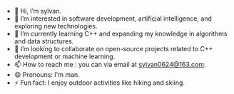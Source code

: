 - 👋 Hi, I’m sylvan.
- 👀 I’m interested in software development, artificial intelligence, and exploring new technologies.
- 🌱 I’m currently learning C++ and expanding my knowledge in algorithms and data structures.
- 💞️ I’m looking to collaborate on open-source projects related to C++ development or machine learning.
- 📫 How to reach me : you can via email at sylvan0624@163.com.
- 😄 Pronouns: I'm man.
- ⚡ Fun fact: I enjoy outdoor activities like hiking and skiing.

<!---
sylvan0624/sylvan0624 is a ✨ special ✨ repository because its `README.md` (this file) appears on your GitHub profile.
You can click the Preview link to take a look at your changes.
--->
